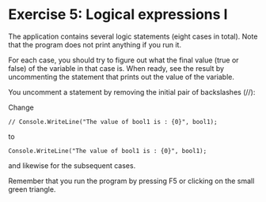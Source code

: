 ﻿# Exercise 5: Logical expressions I

The application contains several logic statements (eight cases in total). 
Note that the program does not print anything if you run it. 
 
For each case, you should try to figure out what the final value 
(true or false) of the variable in that case is. When ready, see the 
result by uncommenting the statement that prints out the value 
of the variable. 

You uncomment a statement by removing the initial pair of backslashes (//): 
 
Change 

    // Console.WriteLine("The value of bool1 is : {0}", bool1); 

to 

    Console.WriteLine("The value of bool1 is : {0}", bool1); 
 
and likewise for the subsequent cases. 
 
Remember that you run the program by pressing F5 or clicking on 
the small green triangle. 